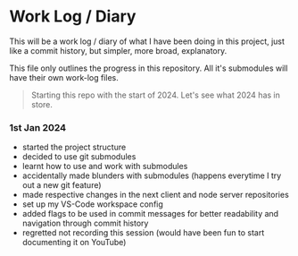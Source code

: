 # Work Log / Diary

This will be a work log / diary of what I have been doing in this project, just like a commit history, but simpler, more broad, explanatory.

This file only outlines the progress in this repository. All it's submodules will have their own work-log files.

> Starting this repo with the start of 2024. Let's see what 2024 has in store.

### 1st Jan 2024

- started the project structure
- decided to use git submodules
- learnt how to use and work with submodules
- accidentally made blunders with submodules (happens everytime I try out a new git feature)
- made respective changes in the next client and node server repositories
- set up my VS-Code workspace config
- added flags to be used in commit messages for better readability and navigation through commit history
- regretted not recording this session (would have been fun to start documenting it on YouTube)